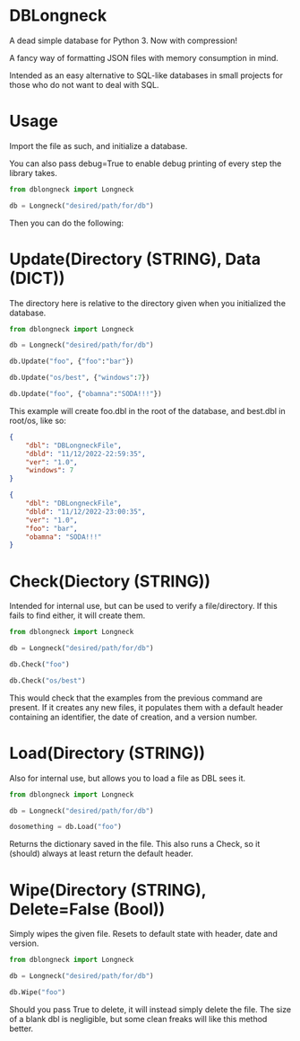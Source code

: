 # DBLongneck

A dead simple database for Python 3. Now with compression!

A fancy way of formatting JSON files with memory consumption in mind. 

Intended as an easy alternative to SQL-like databases in small projects for those who do not want to deal with SQL.

# Usage

Import the file as such, and initialize a database.

You can also pass debug=True to enable debug printing of every step the library takes.

```python
from dblongneck import Longneck

db = Longneck("desired/path/for/db")
```

Then you can do the following:

# Update(Directory (STRING), Data (DICT))

The directory here is relative to the directory given when you initialized the database. 

```python
from dblongneck import Longneck

db = Longneck("desired/path/for/db")

db.Update("foo", {"foo":"bar"})

db.Update("os/best", {"windows":7})

db.Update("foo", {"obamna":"SODA!!!"})
```

This example will create foo.dbl in the root of the database, and best.dbl in root/os, like so:

```json
{
    "dbl": "DBLongneckFile",
    "dbld": "11/12/2022-22:59:35",
    "ver": "1.0",
    "windows": 7
}

{
    "dbl": "DBLongneckFile",
    "dbld": "11/12/2022-23:00:35",
    "ver": "1.0",
    "foo": "bar",
    "obamna": "SODA!!!"
}
```

# Check(Diectory (STRING))

Intended for internal use, but can be used to verify a file/directory. If this fails to find either, it will create them.

```python
from dblongneck import Longneck

db = Longneck("desired/path/for/db")

db.Check("foo")

db.Check("os/best")
```

This would check that the examples from the previous command are present. If it creates any new files, it populates them with a default header containing an identifier, the date of creation, and a version number.

# Load(Directory (STRING))

Also for internal use, but allows you to load a file as DBL sees it.

```python
from dblongneck import Longneck

db = Longneck("desired/path/for/db")

dosomething = db.Load("foo")
```

Returns the dictionary saved in the file. This also runs a Check, so it (should) always at least return the default header.

# Wipe(Directory (STRING), Delete=False (Bool))

Simply wipes the given file. Resets to default state with header, date and version.

```python
from dblongneck import Longneck

db = Longneck("desired/path/for/db")

db.Wipe("foo")
```

Should you pass True to delete, it will instead simply delete the file. The size of a blank dbl is negligible, but some clean freaks will like this method better.
